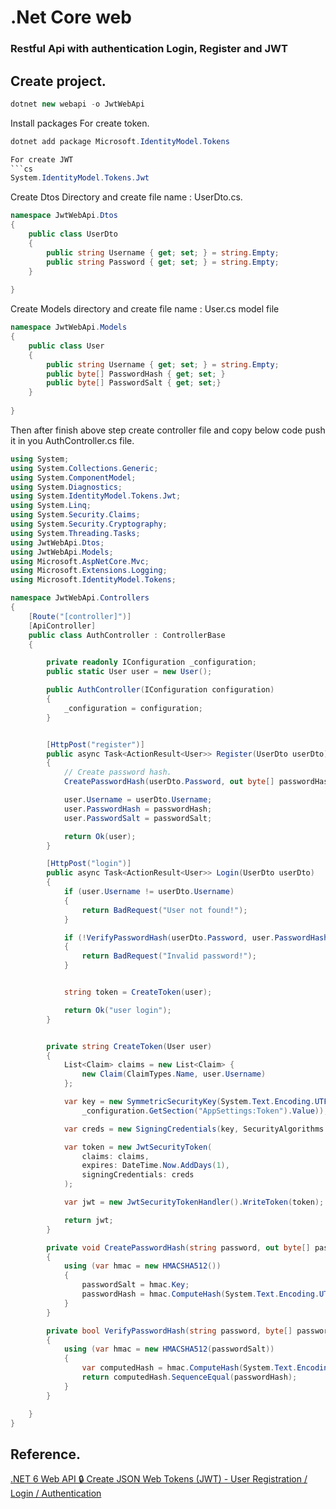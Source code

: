 # .Net Core web 
### Restful Api with authentication Login, Register and JWT


## Create project.
```cs
dotnet new webapi -o JwtWebApi
```

Install packages
For create token.
```cs
dotnet add package Microsoft.IdentityModel.Tokens

For create JWT
```cs
System.IdentityModel.Tokens.Jwt
```

Create Dtos Directory and create file name : UserDto.cs.
```cs
namespace JwtWebApi.Dtos
{
    public class UserDto
    {
        public string Username { get; set; } = string.Empty;
        public string Password { get; set; } = string.Empty;  
    }
    
}
```

Create Models directory and create file name : User.cs model file
```cs
namespace JwtWebApi.Models
{
    public class User
    {
        public string Username { get; set; } = string.Empty;
        public byte[] PasswordHash { get; set; }
        public byte[] PasswordSalt { get; set;}
    }
    
}
```

Then after finish above step create controller file and copy below code push it in you AuthController.cs file.
```cs
using System;
using System.Collections.Generic;
using System.ComponentModel;
using System.Diagnostics;
using System.IdentityModel.Tokens.Jwt;
using System.Linq;
using System.Security.Claims;
using System.Security.Cryptography;
using System.Threading.Tasks;
using JwtWebApi.Dtos;
using JwtWebApi.Models;
using Microsoft.AspNetCore.Mvc;
using Microsoft.Extensions.Logging;
using Microsoft.IdentityModel.Tokens;

namespace JwtWebApi.Controllers
{
    [Route("[controller]")]
    [ApiController]
    public class AuthController : ControllerBase
    {

        private readonly IConfiguration _configuration;
        public static User user = new User();

        public AuthController(IConfiguration configuration)
        {
            _configuration = configuration;
        }


        [HttpPost("register")]
        public async Task<ActionResult<User>> Register(UserDto userDto)
        {
            // Create password hash.
            CreatePasswordHash(userDto.Password, out byte[] passwordHash, out byte[] passwordSalt);

            user.Username = userDto.Username;
            user.PasswordHash = passwordHash;
            user.PasswordSalt = passwordSalt;

            return Ok(user);
        }

        [HttpPost("login")]
        public async Task<ActionResult<User>> Login(UserDto userDto)
        {
            if (user.Username != userDto.Username)
            {
                return BadRequest("User not found!");
            }

            if (!VerifyPasswordHash(userDto.Password, user.PasswordHash, user.PasswordSalt))
            {
                return BadRequest("Invalid password!");
            }


            string token = CreateToken(user);

            return Ok("user login");
        }


        private string CreateToken(User user)
        {
            List<Claim> claims = new List<Claim> {
                new Claim(ClaimTypes.Name, user.Username)
            };

            var key = new SymmetricSecurityKey(System.Text.Encoding.UTF8.GetBytes(
                _configuration.GetSection("AppSettings:Token").Value));

            var creds = new SigningCredentials(key, SecurityAlgorithms.HmacSha512Signature);

            var token = new JwtSecurityToken(
                claims: claims,
                expires: DateTime.Now.AddDays(1),
                signingCredentials: creds
            );

            var jwt = new JwtSecurityTokenHandler().WriteToken(token);

            return jwt;
        }

        private void CreatePasswordHash(string password, out byte[] passwordHash, out byte[] passwordSalt)
        {
            using (var hmac = new HMACSHA512())
            {
                passwordSalt = hmac.Key;
                passwordHash = hmac.ComputeHash(System.Text.Encoding.UTF8.GetBytes(password));
            }
        }

        private bool VerifyPasswordHash(string password, byte[] passwordHash, byte[] passwordSalt)
        {
            using (var hmac = new HMACSHA512(passwordSalt))
            {
                var computedHash = hmac.ComputeHash(System.Text.Encoding.UTF8.GetBytes(password));
                return computedHash.SequenceEqual(passwordHash);
            }
        }

    }
}
```


## Reference.
[.NET 6 Web API 🔒 Create JSON Web Tokens (JWT) - User Registration / Login / Authentication](https://www.youtube.com/watch?v=v7q3pEK1EA0&t=1124s)